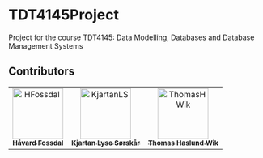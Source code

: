 # TDT4145Project
Project for the course TDT4145: Data Modelling, Databases and Database Management Systems


## Contributors

<table align="center">
    <tr>
        </td>
        <td align="center">
                <a href="https://github.com/HFossdal">
                        <img src="https://github.com/HFossdal.png?size=100" width="100px;" alt="HFossdal"/><br />
                        <sub><b>Håvard Fossdal</b></sub>
                </a>
        </td>
        <td align="center">
                <a href="https://github.com/KjartanLS">
                        <img src="https://github.com/KjartanLS.png?size=100" width="100px;" alt="KjartanLS"/><br />
                        <sub><b>Kjartan Lyse Sørskår</b></sub>
                </a>
        </td>
        <td align="center">
                <a href="https://github.com/ThomasHWik">
                        <img src="https://github.com/ThomasHWik.png?size=100" width="100px;" alt="ThomasHWik"/><br />
                        <sub><b>Thomas Haslund Wik</b></sub>
                </a>
        </td>
    </tr>
</table>
